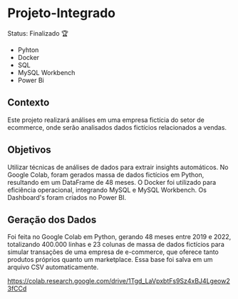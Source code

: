 # Projeto-Integrado

Status: Finalizado 🏆

+ Pyhton
+ Docker
+ SQL
+ MySQL
Workbench
+ Power Bi

## Contexto

Este projeto realizará análises em uma empresa fictícia do setor de ecommerce, onde serão
analisados dados fictícios relacionados a vendas. 

## Objetivos
Utilizar técnicas de análises de dados para extrair
insights automáticos.
No Google Colab, foram gerados massa de dados
fictícios em Python, resultando em um DataFrame de 48 meses. O
Docker foi utilizado para eficiência operacional, integrando MySQL e MySQL
Workbench. Os Dashboard's foram criados no Power BI. 

## Geração dos Dados

Foi feita no Google Colab em Python, gerando 48 meses entre 2019 e 2022, totalizando 400.000
linhas e 23 colunas de massa de dados fictícios para simular transações de uma
empresa de e-commerce, que oferece tanto produtos próprios
quanto um marketplace. Essa base foi salva em um arquivo CSV automaticamente.

https://colab.research.google.com/drive/1Tgd_LaVpxbtFs9Sz4xBJ4Lgeow23fCCd


